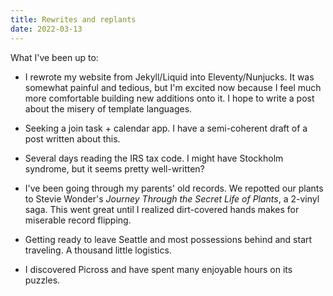 ```yaml
---
title: Rewrites and replants
date: 2022-03-13
---
```


What I've been up to:

- I rewrote my website from Jekyll/Liquid into Eleventy/Nunjucks. It was somewhat painful and tedious, but I'm excited now because I feel much more comfortable building new additions onto it. I hope to write a post about the misery of template languages.

- Seeking a join task + calendar app. I have a semi-coherent draft of a post written about this.

- Several days reading the IRS tax code. I might have Stockholm syndrome, but it seems pretty well-written?

- I've been going through my parents' old records. We repotted our plants to Stevie Wonder's _Journey Through the Secret Life of Plants_, a 2-vinyl saga. This went great until I realized dirt-covered hands makes for miserable record flipping.

- Getting ready to leave Seattle and most possessions behind and start traveling. A thousand little logistics.

- I discovered Picross and have spent many enjoyable hours on its puzzles.

